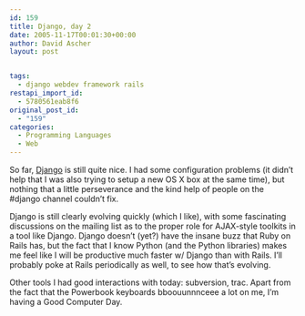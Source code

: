 ```yaml
---
id: 159
title: Django, day 2
date: 2005-11-17T00:01:30+00:00
author: David Ascher
layout: post


tags:
  - django webdev framework rails
restapi_import_id:
  - 5780561eab8f6
original_post_id:
  - "159"
categories:
  - Programming Languages
  - Web
---
```

So far, [Django](http://www.djangoproject.com) is still quite nice. I had some configuration problems (it didn&#8217;t help that I was also trying to setup a new OS X box at the same time), but nothing that a little perseverance and the kind help of people on the #django channel couldn&#8217;t fix.

Django is still clearly evolving quickly (which I like), with some fascinating discussions on the mailing list as to the proper role for AJAX-style toolkits in a tool like Django. Django doesn&#8217;t (yet?) have the insane buzz that Ruby on Rails has, but the fact that I know Python (and the Python libraries) makes me feel like I will be productive much faster w/ Django than with Rails. I&#8217;ll probably poke at Rails periodically as well, to see how that&#8217;s evolving.

Other tools I had good interactions with today: subversion, trac. Apart from the fact that the Powerbook keyboards bboouunnnceee a lot on me, I&#8217;m having a Good Computer Day.